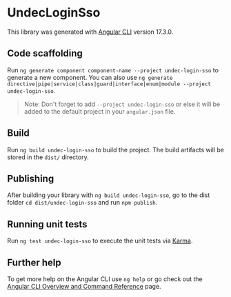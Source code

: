 # UndecLoginSso

This library was generated with [Angular CLI](https://github.com/angular/angular-cli) version 17.3.0.

## Code scaffolding

Run `ng generate component component-name --project undec-login-sso` to generate a new component. You can also use `ng generate directive|pipe|service|class|guard|interface|enum|module --project undec-login-sso`.
> Note: Don't forget to add `--project undec-login-sso` or else it will be added to the default project in your `angular.json` file. 

## Build

Run `ng build undec-login-sso` to build the project. The build artifacts will be stored in the `dist/` directory.

## Publishing

After building your library with `ng build undec-login-sso`, go to the dist folder `cd dist/undec-login-sso` and run `npm publish`.

## Running unit tests

Run `ng test undec-login-sso` to execute the unit tests via [Karma](https://karma-runner.github.io).

## Further help

To get more help on the Angular CLI use `ng help` or go check out the [Angular CLI Overview and Command Reference](https://angular.io/cli) page.
